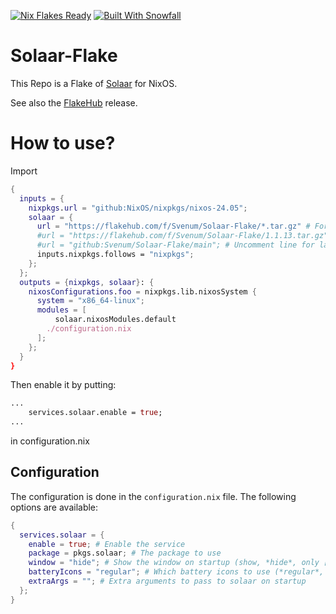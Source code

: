<a href="https://nixos.wiki/wiki/Flakes" target="_blank"><img alt="Nix Flakes Ready" src="https://img.shields.io/static/v1?logo=nixos&logoColor=d8dee9&label=Nix%20Flakes&labelColor=5e81ac&message=Ready&color=d8dee9&style=for-the-badge"></a>
<a href="https://github.com/snowfallorg/lib" target="_blank"><img alt="Built With Snowfall" src="https://img.shields.io/static/v1?logoColor=d8dee9&label=Built%20With&labelColor=5e81ac&message=Snowfall&color=d8dee9&style=for-the-badge"></a>

# Solaar-Flake
This Repo is a Flake of [Solaar](https://github.com/pwr-Solaar/Solaar) for NixOS.

See also the [FlakeHub](https://flakehub.com/flake/Svenum/Solaar-Flake) release.

# How to use?

Import
```nix
{
  inputs = {
    nixpkgs.url = "github:NixOS/nixpkgs/nixos-24.05";
    solaar = {
      url = "https://flakehub.com/f/Svenum/Solaar-Flake/*.tar.gz" # For latest stable version
      #url = "https://flakehub.com/f/Svenum/Solaar-Flake/1.1.13.tar.gz" # uncomment line for version 1.1.13
      #url = "github:Svenum/Solaar-Flake/main"; # Uncomment line for latest unstable version
      inputs.nixpkgs.follows = "nixpkgs";
    };
  };
  outputs = {nixpkgs, solaar}: {
    nixosConfigurations.foo = nixpkgs.lib.nixosSystem {
      system = "x86_64-linux";
      modules = [
          solaar.nixosModules.default
        ./configuration.nix
      ];
    };
  }
}
```
Then enable it by putting:
```nix
...
    services.solaar.enable = true;
...
```
in configuration.nix

## Configuration

The configuration is done in the `configuration.nix` file. The following options are available:

```nix
{
  services.solaar = {
    enable = true; # Enable the service
    package = pkgs.solaar; # The package to use
    window = "hide"; # Show the window on startup (show, *hide*, only [window only])
    batteryIcons = "regular"; # Which battery icons to use (*regular*, symbolic, solaar)
    extraArgs = ""; # Extra arguments to pass to solaar on startup
  };
}
```
